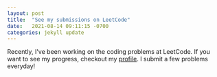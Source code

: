```yaml
---
layout: post
title:  "See my submissions on LeetCode"
date:   2021-08-14 09:11:15 -0700
categories: jekyll update
---
```

Recently, I've been working on the coding problems at LeetCode. If you want to see my progress, checkout my [profile](https://leetcode.com/samuellwoods/). I submit a few problems everyday!
